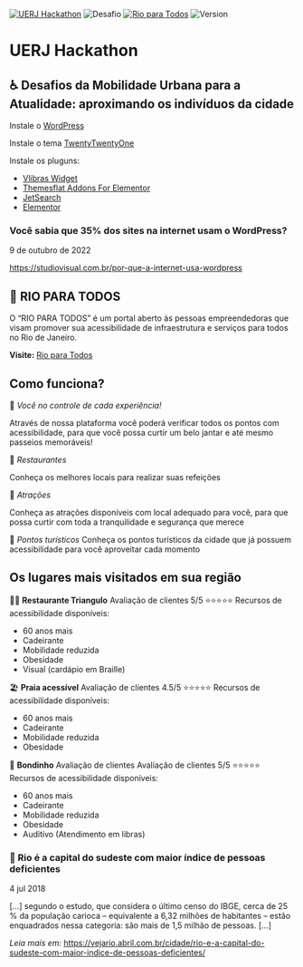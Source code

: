 [![UERJ Hackathon](https://img.shields.io/badge/UERJ_Hackathon-2022-blue)](https://sdp.saidopapel.com.br/hackathon-uerj)
![Desafio](https://img.shields.io/badge/Mobilidade_Urbana-Desafio_✅-green)
[![Rio para Todos](https://img.shields.io/badge/Demo-Online-success)](https://uerj.paulocrisci.com.br/)
![Version](https://img.shields.io/badge/Version-1.0.0-green)

# UERJ Hackathon

## ♿ Desafios da Mobilidade Urbana para a Atualidade: aproximando os indivíduos da cidade
Instale o [WordPress](https://br.wordpress.org/download/)

Instale o tema [TwentyTwentyOne](https://www.twentytwentyone.com/)

Instale os pluguns:

- [Vlibras Widget](https://wordpress.org/support/plugin/vlibras-widget/)
- [Themesflat Addons For Elementor](https://themesflat-addons.com/)
- [JetSearch](https://crocoblock.com/plugins/jetsearch/)
- [Elementor](https://elementor.com/)

### Você sabia que 35% dos sites na internet usam o WordPress?

9 de outubro de 2022

https://studiovisual.com.br/por-que-a-internet-usa-wordpress

## 🤳  RIO PARA TODOS

O “RIO PARA TODOS” é um portal aberto às pessoas empreendedoras que visam promover sua acessibilidade de infraestrutura e serviços para todos no Rio de Janeiro.

**Visite:** [Rio para Todos](https://uerj.paulocrisci.com.br/)

## Como funciona?

🤗 *Você no controle de cada experiência!*

Através de nossa plataforma você poderá verificar todos os pontos com acessibilidade, para que você possa curtir um belo jantar e até mesmo passeios memoráveis!

🍴 *Restaurantes*

Conheça os melhores locais para realizar suas refeições

🎪 *Atrações*

Conheça as atrações disponíveis com local adequado para você, para que possa curtir com toda a tranquilidade e segurança que merece

📍 *Pontos turísticos*
Conheça os pontos turísticos da cidade que já possuem acessibilidade para você aproveitar cada momento

## Os lugares mais visitados em sua região

👨‍🍳 **Restaurante Triangulo**
Avaliação de clientes 5/5 ⭐️⭐️⭐️⭐️⭐️
Recursos de acessibilidade disponíveis:

- 60 anos mais
- Cadeirante
- Mobilidade reduzida
- Obesidade
- Visual (cardápio em Braille)

🏖️ **Praia acessível**
Avaliação de clientes 4.5/5 ⭐️⭐️⭐️⭐️⭐️
Recursos de acessibilidade disponíveis:

- 60 anos mais
- Cadeirante
- Mobilidade reduzida
- Obesidade

🚋 **Bondinho**
Avaliação de clientes
Avaliação de clientes 5/5 ⭐️⭐️⭐️⭐️⭐️
Recursos de acessibilidade disponíveis:

- 60 anos mais
- Cadeirante
- Mobilidade reduzida
- Obesidade
- Auditivo (Atendimento em libras)

### 📰 Rio é a capital do sudeste com maior índice de pessoas deficientes 

4 jul 2018 

[...] segundo o estudo, que considera o último censo do IBGE, cerca de 25 % da população carioca – equivalente a 6,32 milhões de habitantes – estão enquadrados nessa categoria: são mais de 1,5 milhão de pessoas. [...]

*Leia mais em:* https://vejario.abril.com.br/cidade/rio-e-a-capital-do-sudeste-com-maior-indice-de-pessoas-deficientes/
